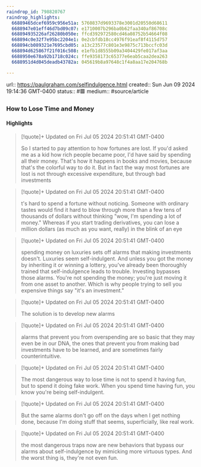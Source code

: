```yaml
---
raindrop_id: 798820767
raindrop_highlights:
  66889465dcef6959c956e51a: 5760837d9693378e3001d20550d68611
  6688947e01eff46d7bd09c07: e1710007b296ba0b62faa340af86708c
  668894935226af26280b050e: ffcd392972580cd46a08752b54664f08
  668894c0e32f7e95bc2204e1: 0e2cbfdb18cc4976f91eaf8f4115d757
  668894cb089321e7695cbd05: a13c23577c801e3e9875c713bccfc03d
  668894d625867f21f016c508: e1efb1d8555b09a3404429fe017af3aa
  6688950e678a92b1718c024c: ffe9358173c65377e6eab5caa2dea263
  6688951d4d045deadb43782a: 045619b8a97648c1f4a8aa17e204768b

---
```


url:: https://paulgraham.com/selfindulgence.html
created:: Sun Jun 09 2024 19:14:36 GMT-0400
status:: #🟥
medium:: #source/article


### How to Lose Time and Money



#### Highlights

> [!quote]+ Updated on Fri Jul 05 2024 20:51:41 GMT-0400
>
> So I started to pay attention to how fortunes are lost. If you&#39;d asked me as a kid how rich people became poor, I&#39;d have said by spending all their money. That&#39;s how it happens in books and movies, because that&#39;s the colorful way to do it. But in fact the way most fortunes are lost is not through excessive expenditure, but through bad investments

> [!quote]+ Updated on Fri Jul 05 2024 20:51:41 GMT-0400
>
> t&#39;s hard to spend a fortune without noticing. Someone with ordinary tastes would find it hard to blow through more than a few tens of thousands of dollars without thinking &quot;wow, I&#39;m spending a lot of money.&quot; Whereas if you start trading derivatives, you can lose a million dollars (as much as you want, really) in the blink of an eye

> [!quote]+ Updated on Fri Jul 05 2024 20:51:41 GMT-0400
>
> spending money on luxuries sets off alarms that making investments doesn&#39;t. Luxuries seem self-indulgent. And unless you got the money by inheriting it or winning a lottery, you&#39;ve already been thoroughly trained that self-indulgence leads to trouble. Investing bypasses those alarms. You&#39;re not spending the money; you&#39;re just moving it from one asset to another. Which is why people trying to sell you expensive things say &quot;it&#39;s an investment.&quot;

> [!quote]+ Updated on Fri Jul 05 2024 20:51:41 GMT-0400
>
> The solution is to develop new alarms

> [!quote]+ Updated on Fri Jul 05 2024 20:51:41 GMT-0400
>
> alarms that prevent you from overspending are so basic that they may even be in our DNA, the ones that prevent you from making bad investments have to be learned, and are sometimes fairly counterintuitive.

> [!quote]+ Updated on Fri Jul 05 2024 20:51:41 GMT-0400
>
> The most dangerous way to lose time is not to spend it having fun, but to spend it doing fake work. When you spend time having fun, you know you&#39;re being self-indulgent.

> [!quote]+ Updated on Fri Jul 05 2024 20:51:41 GMT-0400
>
> But the same alarms don&#39;t go off on the days when I get nothing done, because I&#39;m doing stuff that seems, superficially, like real work.

> [!quote]+ Updated on Fri Jul 05 2024 20:51:41 GMT-0400
>
> the most dangerous traps now are new behaviors that bypass our alarms about self-indulgence by mimicking more virtuous types. And the worst thing is, they&#39;re not even fun.
